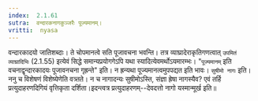 ```yaml
---
index:  2.1.61
sutra:  वन्दारकनागकुञ्जरैः पूज्यमानम्।
vritti:  nyasa
---
```


वन्दारकादयो जातिशब्दाः। ते चोपमानत्वे सति पूजावचना भवन्ति। तत्र व्याघ्रादेराकृतिगणत्वात् `उपमितं व्याघ्रादिभिः` (2.1.55) इत्येवं सिद्धे समान्यप्रयोगगेऽपि यथा स्यादित्येवमर्थोऽयमारम्भः। "`पूज्यमानम्` इति वचनाद्वृन्दारकादयः पूजावनचना गृह्रन्ते" इति। न ह्रन्यथा पूज्यमानत्वमुपपद्यत इति भावः।
`सुषीमो नागः` इति। ननु च विशेषणं विशेष्येणेति वत्र्तते। न च नागादन्यः सुषीमोऽस्ति, संज्ञा ह्रेषा नागस्यैव? एवं तर्हि प्रत्युदाहरणदिगियं वृत्तिकृता दर्शिता।इदन्त्वत्र प्रत्युदाहरणम्--देवदत्तो नागो यस्मान्मूर्ख इति॥
